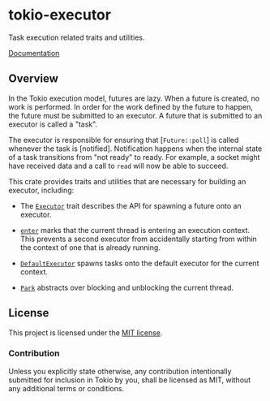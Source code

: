 # tokio-executor

Task execution related traits and utilities.

[Documentation](https://docs.rs/tokio-executor/0.1.7/tokio_executor)

## Overview

In the Tokio execution model, futures are lazy. When a future is created, no
work is performed. In order for the work defined by the future to happen, the
future must be submitted to an executor. A future that is submitted to an
executor is called a "task".

The executor is responsible for ensuring that [`Future::poll`] is called
whenever the task is [notified]. Notification happens when the internal state of
a task transitions from "not ready" to ready. For example, a socket might have
received data and a call to `read` will now be able to succeed.

This crate provides traits and utilities that are necessary for building an
executor, including:

* The [`Executor`] trait describes the API for spawning a future onto an
  executor.

* [`enter`] marks that the current thread is entering an execution
  context. This prevents a second executor from accidentally starting from
  within the context of one that is already running.

* [`DefaultExecutor`] spawns tasks onto the default executor for the current
  context.

* [`Park`] abstracts over blocking and unblocking the current thread.

[`Executor`]: https://docs.rs/tokio-executor/0.1.7/tokio_executor/trait.Executor.html
[`enter`]: https://docs.rs/tokio-executor/0.1.7/tokio_executor/fn.enter.html
[`DefaultExecutor`]: https://docs.rs/tokio-executor/0.1.7/tokio_executor/struct.DefaultExecutor.html
[`Park`]: https://docs.rs/tokio-executor/0.1.7/tokio_executor/park/trait.Park.html

## License

This project is licensed under the [MIT license](LICENSE).

### Contribution

Unless you explicitly state otherwise, any contribution intentionally submitted
for inclusion in Tokio by you, shall be licensed as MIT, without any additional
terms or conditions.

